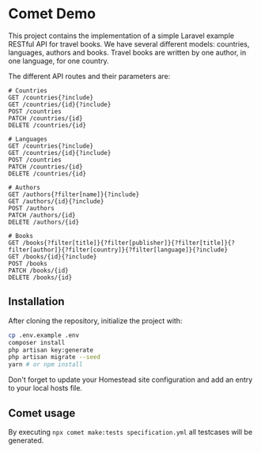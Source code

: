 # Comet Demo
This project contains the implementation of a simple Laravel example RESTful API for travel books.
We have several different models: countries, languages, authors and books. Travel books are written by one author,
in one language, for one country.

The different API routes and their parameters are:
```http request
# Countries
GET /countries{?include}
GET /countries/{id}{?include}
POST /countries
PATCH /countries/{id}
DELETE /countries/{id}

# Languages
GET /countries{?include}
GET /countries/{id}{?include}
POST /countries
PATCH /countries/{id}
DELETE /countries/{id}

# Authors
GET /authors{?filter[name]}{?include}
GET /authors/{id}{?include}
POST /authors
PATCH /authors/{id}
DELETE /authors/{id}

# Books
GET /books{?filter[title]}{?filter[publisher]}{?filter[title]}{?filter[author]}{?filter[country]}{?filter[language]}{?include}
GET /books/{id}{?include}
POST /books
PATCH /books/{id}
DELETE /books/{id}
```

## Installation
After cloning the repository, initialize the project with:
```bash
cp .env.example .env
composer install
php artisan key:generate
php artisan migrate --seed
yarn # or npm install
```
Don't forget to update your Homestead site configuration and add an entry to your local hosts file.

## Comet usage
By executing `npx comet make:tests specification.yml` all testcases will be generated.
